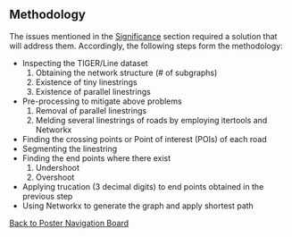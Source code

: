 ## Methodology

The issues mentioned in the [Significance](./significance.md#Significance) section required a solution that will address them.  Accordingly, the following steps form the methodology:
* Inspecting the TIGER/Line dataset
  1. Obtaining the network structure (# of subgraphs)
  1. Existence of tiny linestrings
  2. Existence of parallel linestrings
* Pre-processing to mitigate above problems
  1. Removal of parallel linestrings
  2. Melding several linestrings of roads by employing itertools and Networkx
* Finding the crossing points or Point of interest (POIs) of each road 
* Segmenting the linestring
* Finding the end points where there exist
  1. Undershoot
  2. Overshoot
* Applying trucation (3 decimal digits) to end points obtained in the previous step
* Using Networkx to generate the graph and apply shortest path







[Back to Poster Navigation Board](./README.md#Outline)
